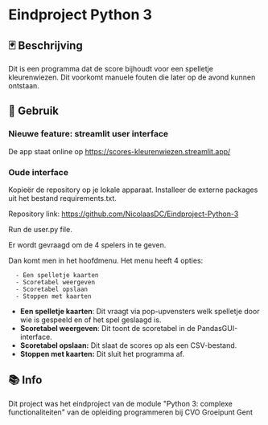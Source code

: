 # Eindproject Python 3


## 🃏 Beschrijving

Dit is een programma dat de score bijhoudt voor een spelletje kleurenwiezen. Dit voorkomt manuele fouten die later op de avond kunnen ontstaan.

## 🤖 Gebruik

### Nieuwe feature: streamlit user interface

De app staat online op https://scores-kleurenwiezen.streamlit.app/

### Oude interface
Kopieër de repository op je lokale apparaat. Installeer de externe packages uit het bestand requirements.txt.

Repository link: https://github.com/NicolaasDC/Eindproject-Python-3

Run de user.py file.

Er wordt gevraagd om de 4 spelers in te geven.

Dan komt men in het hoofdmenu. Het menu heeft 4 opties:
```
  - Een spelletje kaarten
  - Scoretabel weergeven
  - Scoretabel opslaan
  - Stoppen met kaarten   
```

- **Een spelletje kaarten**: Dit vraagt via pop-upvensters welk spelletje door wie is gespeeld en of het spel geslaagd is.
- **Scoretabel weergeven**: Dit toont de scoretabel in de PandasGUI-interface.
- **Scoretabel opslaan:** Dit slaat de scores op als een CSV-bestand.
- **Stoppen met kaarten:** Dit sluit het programma af.

## 📚 Info

Dit project was het eindproject van de module "Python 3: complexe functionaliteiten" van de opleiding programmeren bij CVO Groeipunt Gent

